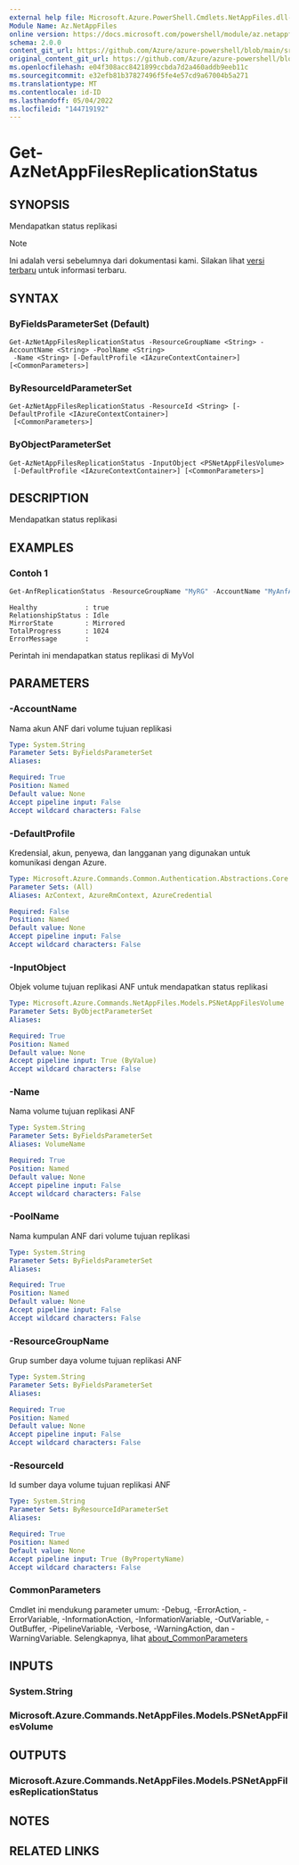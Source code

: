 ```yaml
---
external help file: Microsoft.Azure.PowerShell.Cmdlets.NetAppFiles.dll-Help.xml
Module Name: Az.NetAppFiles
online version: https://docs.microsoft.com/powershell/module/az.netappfiles/get-aznetappfilesreplicationstatus
schema: 2.0.0
content_git_url: https://github.com/Azure/azure-powershell/blob/main/src/NetAppFiles/NetAppFiles/help/Get-AzNetAppFilesReplicationStatus.md
original_content_git_url: https://github.com/Azure/azure-powershell/blob/main/src/NetAppFiles/NetAppFiles/help/Get-AzNetAppFilesReplicationStatus.md
ms.openlocfilehash: e04f308acc8421899ccbda7d2a460addb9eeb11c
ms.sourcegitcommit: e32efb81b37827496f5fe4e57cd9a67004b5a271
ms.translationtype: MT
ms.contentlocale: id-ID
ms.lasthandoff: 05/04/2022
ms.locfileid: "144719192"
---
```

# Get-AzNetAppFilesReplicationStatus

## SYNOPSIS
Mendapatkan status replikasi

> [!NOTE]
>Ini adalah versi sebelumnya dari dokumentasi kami. Silakan lihat [versi terbaru](/powershell/module/az.netappfiles/get-aznetappfilesreplicationstatus) untuk informasi terbaru.

## SYNTAX

### ByFieldsParameterSet (Default)
```
Get-AzNetAppFilesReplicationStatus -ResourceGroupName <String> -AccountName <String> -PoolName <String>
 -Name <String> [-DefaultProfile <IAzureContextContainer>] [<CommonParameters>]
```

### ByResourceIdParameterSet
```
Get-AzNetAppFilesReplicationStatus -ResourceId <String> [-DefaultProfile <IAzureContextContainer>]
 [<CommonParameters>]
```

### ByObjectParameterSet
```
Get-AzNetAppFilesReplicationStatus -InputObject <PSNetAppFilesVolume>
 [-DefaultProfile <IAzureContextContainer>] [<CommonParameters>]
```

## DESCRIPTION
Mendapatkan status replikasi

## EXAMPLES

### Contoh 1
```powershell
Get-AnfReplicationStatus -ResourceGroupName "MyRG" -AccountName "MyAnfAccount" -PoolName "MyAnfPool" -PoolName "MyDestinationPool" -VolumeName "MyVol"
```

```output
Healthy            : true
RelationshipStatus : Idle
MirrorState        : Mirrored
TotalProgress      : 1024
ErrorMessage       :
```

Perintah ini mendapatkan status replikasi di MyVol

## PARAMETERS

### -AccountName
Nama akun ANF dari volume tujuan replikasi

```yaml
Type: System.String
Parameter Sets: ByFieldsParameterSet
Aliases:

Required: True
Position: Named
Default value: None
Accept pipeline input: False
Accept wildcard characters: False
```

### -DefaultProfile
Kredensial, akun, penyewa, dan langganan yang digunakan untuk komunikasi dengan Azure.

```yaml
Type: Microsoft.Azure.Commands.Common.Authentication.Abstractions.Core.IAzureContextContainer
Parameter Sets: (All)
Aliases: AzContext, AzureRmContext, AzureCredential

Required: False
Position: Named
Default value: None
Accept pipeline input: False
Accept wildcard characters: False
```

### -InputObject
Objek volume tujuan replikasi ANF untuk mendapatkan status replikasi

```yaml
Type: Microsoft.Azure.Commands.NetAppFiles.Models.PSNetAppFilesVolume
Parameter Sets: ByObjectParameterSet
Aliases:

Required: True
Position: Named
Default value: None
Accept pipeline input: True (ByValue)
Accept wildcard characters: False
```

### -Name
Nama volume tujuan replikasi ANF

```yaml
Type: System.String
Parameter Sets: ByFieldsParameterSet
Aliases: VolumeName

Required: True
Position: Named
Default value: None
Accept pipeline input: False
Accept wildcard characters: False
```

### -PoolName
Nama kumpulan ANF dari volume tujuan replikasi

```yaml
Type: System.String
Parameter Sets: ByFieldsParameterSet
Aliases:

Required: True
Position: Named
Default value: None
Accept pipeline input: False
Accept wildcard characters: False
```

### -ResourceGroupName
Grup sumber daya volume tujuan replikasi ANF

```yaml
Type: System.String
Parameter Sets: ByFieldsParameterSet
Aliases:

Required: True
Position: Named
Default value: None
Accept pipeline input: False
Accept wildcard characters: False
```

### -ResourceId
Id sumber daya volume tujuan replikasi ANF

```yaml
Type: System.String
Parameter Sets: ByResourceIdParameterSet
Aliases:

Required: True
Position: Named
Default value: None
Accept pipeline input: True (ByPropertyName)
Accept wildcard characters: False
```

### CommonParameters
Cmdlet ini mendukung parameter umum: -Debug, -ErrorAction, -ErrorVariable, -InformationAction, -InformationVariable, -OutVariable, -OutBuffer, -PipelineVariable, -Verbose, -WarningAction, dan -WarningVariable. Selengkapnya, lihat [about_CommonParameters](http://go.microsoft.com/fwlink/?LinkID=113216)

## INPUTS

### System.String

### Microsoft.Azure.Commands.NetAppFiles.Models.PSNetAppFilesVolume

## OUTPUTS

### Microsoft.Azure.Commands.NetAppFiles.Models.PSNetAppFilesReplicationStatus

## NOTES

## RELATED LINKS
